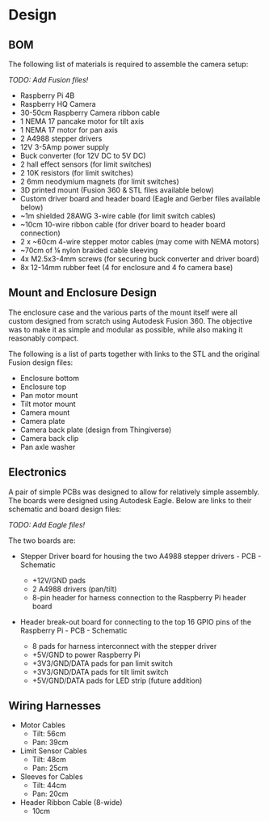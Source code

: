 # Design 

## BOM
The following list of materials is required to assemble the camera setup:

_TODO: Add Fusion files!_

* Raspberry Pi 4B
* Raspberry HQ Camera
* 30-50cm Raspberry Camera ribbon cable
* 1 NEMA 17 pancake motor for tilt axis
* 1 NEMA 17 motor for pan axis
* 2 A4988 stepper drivers
* 12V 3-5Amp power supply
* Buck converter (for 12V DC to 5V DC)
* 2 hall effect sensors (for limit switches)
* 2 10K resistors (for limit switches)
* 2 6mm neodymium magnets (for limit switches)
* 3D printed mount (Fusion 360 & STL files available below)
* Custom driver board and header board (Eagle and Gerber files available below)
* ~1m shielded 28AWG 3-wire cable (for limit switch cables)
* ~10cm 10-wire ribbon cable (for driver board to header board connection)
* 2 x ~60cm 4-wire stepper motor cables (may come with NEMA motors)
* ~70cm of ¼ nylon braided cable sleeving
* 4x M2.5x3-4mm screws (for securing buck converter and driver board)
* 8x 12-14mm rubber feet (4 for enclosure and 4 fo camera base)

## Mount and Enclosure Design
The enclosure case and the various parts of the mount itself were all custom designed from scratch using Autodesk Fusion 360. 
The objective was to make it as simple and modular as possible, while also making it reasonably compact.

The following is a list of parts together with links to the STL and the original Fusion design files:

* Enclosure bottom
* Enclosure top
* Pan motor mount
* Tilt motor mount
* Camera mount
* Camera plate
* Camera back plate (design from Thingiverse)
* Camera back clip
* Pan axle washer

## Electronics
A pair of simple PCBs was designed to allow for relatively simple assembly. The boards were designed using Autodesk Eagle.
Below are links to their schematic and board design files:

_TODO: Add Eagle files!_

The two boards are:
* Stepper Driver board for housing the two A4988 stepper drivers - PCB - Schematic
    * +12V/GND pads
    * 2 A4988 drivers (pan/tilt)
    * 8-pin header for harness connection to the Raspberry Pi header board

* Header break-out board for connecting to the top 16 GPIO pins of the Raspberry Pi - PCB - Schematic
    * 8 pads for harness interconnect with the stepper driver
    * +5V/GND to power Raspberry Pi
    * +3V3/GND/DATA pads for pan limit switch
    * +3V3/GND/DATA pads for tilt limit switch
    * +5V/GND/DATA pads for LED strip (future addition)

## Wiring Harnesses

* Motor Cables
    * Tilt: 56cm
    * Pan: 39cm
* Limit Sensor Cables
    * Tilt: 48cm
    * Pan: 25cm
* Sleeves for Cables
    * Tilt: 44cm
    * Pan: 20cm
* Header Ribbon Cable (8-wide)
    * 10cm
